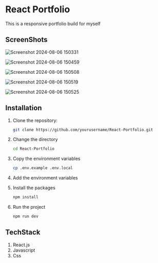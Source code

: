 # React Portfolio

This is a responsive portfolio build for myself

## ScreenShots

![Screenshot 2024-08-06 150331](https://github.com/user-attachments/assets/7723d255-5429-4165-87de-6a78fe3e2105)

![Screenshot 2024-08-06 150459](https://github.com/user-attachments/assets/b2e6f76d-2157-4fd7-b791-6e0729daba3a)

![Screenshot 2024-08-06 150508](https://github.com/user-attachments/assets/ce2a894e-51e7-4af2-8f92-76ebf0ab8f16)

![Screenshot 2024-08-06 150519](https://github.com/user-attachments/assets/1ef07168-5b00-45bd-b5e4-7079fd1dfa8a)

![Screenshot 2024-08-06 150525](https://github.com/user-attachments/assets/bf40a8d9-19be-4fbe-af27-39f6bacc145a)

## Installation

1. Clone the repository:
   ```bash
   git clone https://github.com/yourusername/React-Portfolio.git
   ```
2. Change the directory
   ```bash
   cd React-Portfolio
   ```
3. Copy the environment variables
   ```bash
   cp .env.example .env.local
   ```
4. Add the environment variables
   
6. Install the packages
   ```bash
   npm install
   ```
7. Run the project
   ```bash
   npm run dev
   ```

## TechStack

1. React.js
2. Javascript
3. Css
